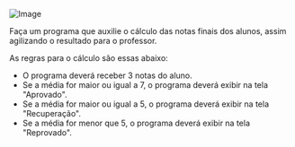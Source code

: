 

![Image](https://user-images.githubusercontent.com/11817445/255271910-67dae0ef-f1e4-4771-b3ff-2ac3c97c9e9a.png)


Faça um programa que auxilie o cálculo das notas finais dos alunos, assim agilizando o resultado para o professor.

As regras para o cálculo são essas abaixo:

-  O programa deverá receber 3 notas do aluno.
-  Se a média for maior  ou igual a 7, o programa deverá exibir na tela "Aprovado".
-  Se a média for maior ou igual a 5, o programa deverá exibir na tela "Recuperação".
-  Se a média for menor que 5, o programa deverá exibir na tela "Reprovado". 

